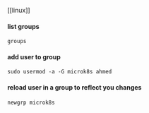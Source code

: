 [[linux]]

#### list groups 
`groups`

#### add user to group 
`sudo usermod -a -G microk8s ahmed`

#### reload user in a group to reflect you changes 
`newgrp microk8s`